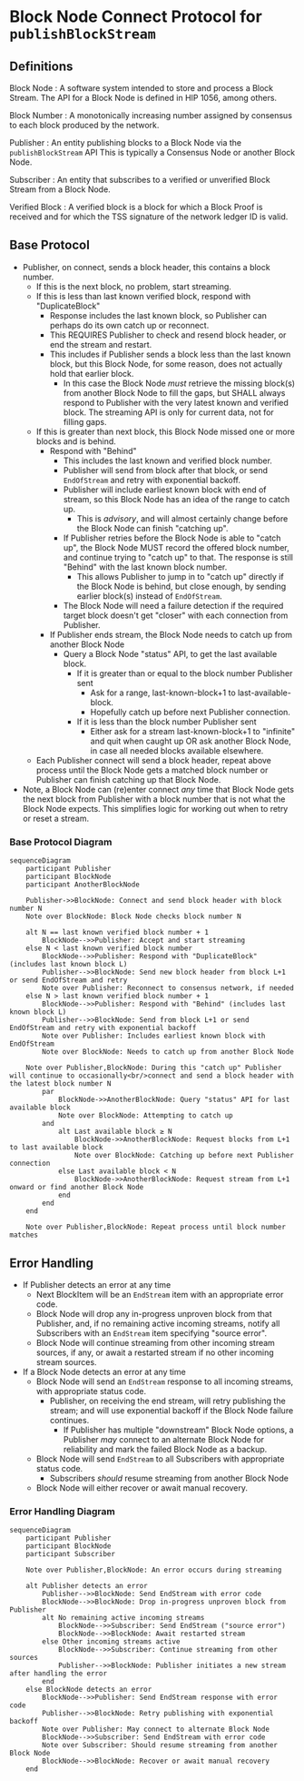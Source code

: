# Block Node Connect Protocol for `publishBlockStream`
## Definitions

Block Node
: A software system intended to store and process a Block Stream.  The API for
  a Block Node is defined in HIP 1056, among others.

Block Number
: A monotonically increasing number assigned by consensus to each block produced
  by the network.

Publisher
: An entity publishing blocks to a Block Node via the `publishBlockStream` API
  This is typically a Consensus Node or another Block Node.

Subscriber
: An entity that subscribes to a verified or unverified Block Stream from a
  Block Node.

Verified Block
: A verified block is a block for which a Block Proof is received and for which
  the TSS signature of the network ledger ID is valid.

## Base Protocol
* Publisher, on connect, sends a block header, this contains a block number.
   * If this is the next block, no problem, start streaming.
   * If this is less than last known verified block, respond with
     "DuplicateBlock"
      * Response includes the last known block, so Publisher can perhaps do its
        own catch up or reconnect.
      * This REQUIRES Publisher to check and resend block header, or end the
        stream and restart.
      * This includes if Publisher sends a block less than the last known block,
        but this Block Node, for some reason, does not actually hold that
        earlier block.
         * In this case the Block Node _must_ retrieve the missing block(s) from
           another Block Node to fill the gaps, but SHALL always respond to
           Publisher with the very latest known and verified block. The
           streaming API is only for current data, not for filling gaps.
   * If this is greater than next block, this Block Node missed one or more
     blocks and is behind.
      * Respond with "Behind"
         * This includes the last known and verified block number.
         * Publisher will send from block after that block, or send
           `EndOfStream` and retry with exponential backoff.
         * Publisher will include earliest known block with end of stream, so
           this Block Node has an idea of the range to catch up.
            * This is _advisory_, and will almost certainly change before the
              Block Node can finish "catching up".
         * If Publisher retries before the Block Node is able to "catch up",
           the Block Node MUST record the offered block number, and continue
           trying to "catch up" to that. The response is still "Behind" with
           the last known block number.
            * This allows Publisher to jump in to "catch up" directly if
              the Block Node is behind, but close enough, by sending earlier
              block(s) instead of `EndOfStream`.
         * The Block Node will need a failure detection if the required target
           block doesn't get "closer" with each connection from Publisher.
      * If Publisher ends stream, the Block Node needs to catch up from another
        Block Node
         * Query a Block Node "status" API, to get the last available block.
            * If it is greater than or equal to the block number Publisher sent
               * Ask for a range, last-known-block+1 to last-available-block.
               * Hopefully catch up before next Publisher connection.
            * If it is less than the block number Publisher sent
               * Either ask for a stream last-known-block+1 to "infinite" and
                 quit when caught up OR ask another Block Node, in case all
                 needed blocks available elsewhere.
   * Each Publisher connect will send a block header, repeat above process until
     the Block Node gets a matched block number or Publisher can finish
     catching up that Block Node.
* Note, a Block Node can (re)enter connect _any_ time that Block Node gets the
  next block from Publisher with a block number that is not what the Block Node
  expects. This simplifies logic for working out when to retry or reset a stream.

### Base Protocol Diagram
```mermaid
sequenceDiagram
    participant Publisher
    participant BlockNode
    participant AnotherBlockNode

    Publisher->>BlockNode: Connect and send block header with block number N
    Note over BlockNode: Block Node checks block number N

    alt N == last known verified block number + 1
        BlockNode-->>Publisher: Accept and start streaming
    else N < last known verified block number
        BlockNode-->>Publisher: Respond with "DuplicateBlock" (includes last known block L)
        Publisher-->>BlockNode: Send new block header from block L+1 or send EndOfStream and retry
        Note over Publisher: Reconnect to consensus network, if needed
    else N > last known verified block number + 1
        BlockNode-->>Publisher: Respond with "Behind" (includes last known block L)
        Publisher-->>BlockNode: Send from block L+1 or send EndOfStream and retry with exponential backoff
        Note over Publisher: Includes earliest known block with EndOfStream
        Note over BlockNode: Needs to catch up from another Block Node

    Note over Publisher,BlockNode: During this "catch up" Publisher will continue to occasionally<br/>connect and send a block header with the latest block number N
        par
            BlockNode->>AnotherBlockNode: Query "status" API for last available block
            Note over BlockNode: Attempting to catch up
        and
            alt Last available block ≥ N
                BlockNode->>AnotherBlockNode: Request blocks from L+1 to last available block
                Note over BlockNode: Catching up before next Publisher connection
            else Last available block < N
                BlockNode->>AnotherBlockNode: Request stream from L+1 onward or find another Block Node
            end
        end
    end

    Note over Publisher,BlockNode: Repeat process until block number matches
```

## Error Handling
* If Publisher detects an error at any time
   * Next BlockItem will be an `EndStream` item with an appropriate error code.
   * Block Node will drop any in-progress unproven block from that Publisher,
     and, if no remaining active incoming streams, notify all Subscribers with
     an `EndStream` item specifying "source error".
   * Block Node will continue streaming from other incoming stream sources, if
     any, or await a restarted stream if no other incoming stream sources.
* If a Block Node detects an error at any time
   * Block Node will send an `EndStream` response to all incoming streams, with
     appropriate status code.
      * Publisher, on receiving the end stream, will retry publishing the
        stream; and will use exponential backoff if the Block Node failure
        continues.
         * If Publisher has multiple "downstream" Block Node options, a
           Publisher _may_ connect to an alternate Block Node for reliability
           and mark the failed Block Node as a backup.
   * Block Node will send `EndStream` to all Subscribers with appropriate
     status code.
      * Subscribers _should_ resume streaming from another Block Node
   * Block Node will either recover or await manual recovery.

### Error Handling Diagram
```mermaid
sequenceDiagram
    participant Publisher
    participant BlockNode
    participant Subscriber

    Note over Publisher,BlockNode: An error occurs during streaming

    alt Publisher detects an error
        Publisher-->>BlockNode: Send EndStream with error code
        BlockNode-->>BlockNode: Drop in-progress unproven block from Publisher
        alt No remaining active incoming streams
            BlockNode-->>Subscriber: Send EndStream ("source error")
            BlockNode-->>BlockNode: Await restarted stream
        else Other incoming streams active
            BlockNode-->>Subscriber: Continue streaming from other sources
            Publisher-->>BlockNode: Publisher initiates a new stream after handling the error
        end
    else BlockNode detects an error
        BlockNode-->>Publisher: Send EndStream response with error code
        Publisher-->>BlockNode: Retry publishing with exponential backoff
        Note over Publisher: May connect to alternate Block Node
        BlockNode-->>Subscriber: Send EndStream with error code
        Note over Subscriber: Should resume streaming from another Block Node
        BlockNode-->>BlockNode: Recover or await manual recovery
    end
```

